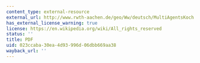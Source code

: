 ```yaml
---
content_type: external-resource
external_url: http://www.rwth-aachen.de/geo/Ww/deutsch/MultiAgentsKoch.PDF
has_external_license_warning: true
license: https://en.wikipedia.org/wiki/All_rights_reserved
status: ''
title: PDF
uid: 023ccaba-30ea-4d93-996d-06dbb669aa38
wayback_url: ''
---
```

